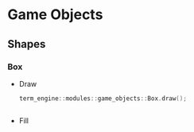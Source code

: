 # Game Objects
## Shapes
### Box
- Draw
  ```c++
  term_engine::modules::game_objects::Box.draw();
  ```
  ```lua
  
  ```
- Fill
  ```c++

  ```
  ```lua

  ```
